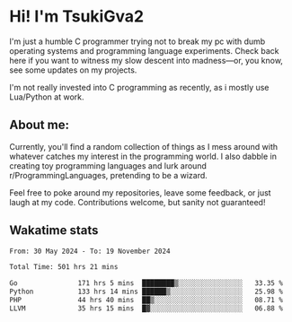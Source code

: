 # Hi! I'm TsukiGva2

I'm just a humble C programmer trying not to break my pc with dumb operating systems and programming language experiments. Check back here if you want to witness my slow descent into madness—or, you know, see some updates on my projects.

I'm not really invested into C programming as recently, as i mostly use Lua/Python at work.

## About me:

Currently, you'll find a random collection of things as I mess around with whatever catches my interest in the programming world. I also dabble in creating toy programming languages and lurk around r/ProgrammingLanguages, pretending to be a wizard.

Feel free to poke around my repositories, leave some feedback, or just laugh at my code. Contributions welcome, but sanity not guaranteed!

## Wakatime stats
<!--START_SECTION:waka-->

```txt
From: 30 May 2024 - To: 19 November 2024

Total Time: 501 hrs 21 mins

Go               171 hrs 5 mins  ████████▒░░░░░░░░░░░░░░░░   33.35 %
Python           133 hrs 14 mins ██████▒░░░░░░░░░░░░░░░░░░   25.98 %
PHP              44 hrs 40 mins  ██▒░░░░░░░░░░░░░░░░░░░░░░   08.71 %
LLVM             35 hrs 15 mins  █▓░░░░░░░░░░░░░░░░░░░░░░░   06.88 %
```

<!--END_SECTION:waka-->
